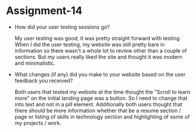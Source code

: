 # Assignment-14

-  How did your user testing sessions go?

   My user testing was good, it was pretty straight forward with testing. When I did the user testing, my website was still pretty bare in information so there wasn't a whole lot to review other than a couple of sections. But my users really liked the site and thought it was modern and minimalistic. 

- What changes (if any) did you make to your website based on the user feedback you received?

    Both users that tested my website at the time thought the "Scroll to learn more" on the initial landing page was a button. So I need to change that into text and not in a pill element. Additionally both users thought that there should be more information whether that be a resume section / page or listing of skills in technology section and highlighting of some of my projects / work. 
